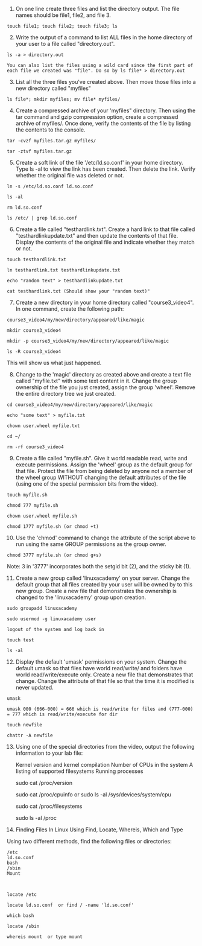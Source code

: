 1. On one line create three files and list the directory output. The file names should be file1, file2, and file 3.
```
touch file1; touch file2; touch file3; ls
```
2. Write the output of a command to list ALL files in the home directory of your user to a file called "directory.out".
```
ls -a > directory.out
```

    You can also list the files using a wild card since the first part of each file we created was "file". Do so by ls file* > directory.out

3. List all the three files you've created above. Then move those files into a new directory called "myfiles"
```
ls file*; mkdir myfiles; mv file* myfiles/
```
4. Create a compressed archive of your 'myfiles" directory. Then using the tar command and gzip compression option, create a compressed archive of myfiles/. Once done, verify the contents of the file by listing the contents to the console.
```
tar -cvzf myfiles.tar.gz myfiles/

tar -ztvf myfiles.tar.gz
```
5. Create a soft link of the file '/etc/ld.so.conf' in your home directory. Type ls -al to view the link has been created. Then delete the link. Verify whether the original file was deleted or not.
```
ln -s /etc/ld.so.conf ld.so.conf

ls -al

rm ld.so.conf

ls /etc/ | grep ld.so.conf
```
6. Create a file called "testhardlink.txt". Create a hard link to that file called "testhardlinkupdate.txt" and then update the contents of that file. Display the contents of the original file and indicate whether they match or not.
```
touch testhardlink.txt

ln testhardlink.txt testhardlinkupdate.txt

echo "random text" > testhardlinkupdate.txt

cat testhardlink.txt (Should show your "random text)"
```
7. Create a new directory in your home directory called "course3_video4". In one command, create the following path:
```
course3_video4/my/new/directory/appeared/like/magic

mkdir course3_video4

mkdir -p course3_video4/my/new/directory/appeared/like/magic

ls -R course3_video4
``` 
This will show us what just happened.

8. Change to the 'magic' directory as created above and create a text file called "myfile.txt" with some text content in it. Change the group ownership of the file you just created, assign the group 'wheel'. Remove the entire directory tree we just created.
```
cd course3_video4/my/new/directory/appeared/like/magic

echo "some text" > myfile.txt

chown user.wheel myfile.txt

cd ~/

rm -rf course3_video4
```
9. Create a file called "myfile.sh". Give it world readable read, write and execute permissions. Assign the 'wheel' group as the default group for that file. Protect the file from being deleted by anyone not a member of the wheel group WITHOUT changing the default attributes of the file (using one of the special permission bits from the video).
```
touch myfile.sh

chmod 777 myfile.sh

chown user.wheel myfile.sh

chmod 1777 myfile.sh (or chmod +t)
```
10. Use the 'chmod' command to change the attribute of the script above to run using the same GROUP permissions as the group owner.
```
chmod 3777 myfile.sh (or chmod g+s) 
```
Note: 3 in '3777' incorporates both the setgid bit (2), and the sticky bit (1).

11. Create a new group called 'linuxacademy' on your server. Change the default group that all files created by your user will be owned by to this new group. Create a new file that demonstrates the ownership is changed to the 'linuxacademy' group upon creation.
```
sudo groupadd linuxacademy

sudo usermod -g linuxacademy user

logout of the system and log back in

touch test

ls -al
```
12. Display the default 'umask' permissions on your system. Change the default umask so that files have world read/write/ and folders have world read/write/execute only. Create a new file that demonstrates that change. Change the attribute of that file so that the time it is modified is never updated.
```
umask

umask 000 (666-000) = 666 which is read/write for files and (777-000) = 777 which is read/write/execute for dir

touch newfile

chattr -A newfile
```
13. Using one of the special directories from the video, output the following information to your lab file:

 

    Kernel version and kernel compilation
    Number of CPUs in the system
    A listing of supported filesystems
    Running processes

 

    sudo cat /proc/version

    sudo cat /proc/cpuinfo or sudo ls -al /sys/devices/system/cpu

    sudo cat /proc/filesystems

    sudo ls -al /proc

 

14. Finding Files In Linux Using Find, Locate, Whereis, Which and Type

Using two different methods, find the following files or directories:

    /etc
    ld.so.conf
    bash
    /sbin
    Mount

 

    locate /etc

    locate ld.so.conf  or find / -name 'ld.so.conf'

    which bash

    locate /sbin

    whereis mount  or type mount